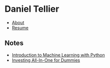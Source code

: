 <head>
    <link rel='stylesheet' href='./css/style.scss' type='text/css' media='screen' charset='utf-8'>
</head>

# Daniel Tellier

- [About](./about.md)
- [Resume](./docs/daniel_tellier.pdf)

## Notes
- [Introduction to Machine Learning with Python](./notes/intro_ml_python.md)
- [Investing All-In-One for Dummies](./notes/invest.md)
